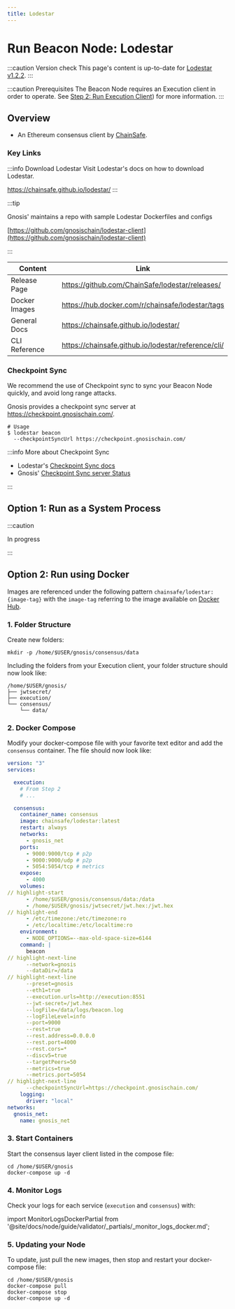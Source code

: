 ```yaml
---
title: Lodestar
---
```


# Run Beacon Node: Lodestar

:::caution Version check
This page's content is up-to-date for [Lodestar v1.2.2](https://github.com/ChainSafe/lodestar/releases/tag/v1.2.2).
:::

:::caution Prerequisites
The Beacon Node requires an Execution client in order to operate. See [Step 2: Run Execution Client](../execution/)) for more information.
:::

## Overview

- An Ethereum consensus client by [ChainSafe](https://lodestar.chainsafe.io/).

### Key Links

:::info Download Lodestar
Visit Lodestar's docs on how to download Lodestar. 

https://chainsafe.github.io/lodestar/
:::

:::tip

Gnosis' maintains a repo with sample Lodestar Dockerfiles and configs

[https://github.com/gnosischain/lodestar-client](https://github.com/gnosischain/lodestar-client)

:::


| Content       | Link                                                |
| ------------- | --------------------------------------------------- |
| Release Page  | https://github.com/ChainSafe/lodestar/releases/     |
| Docker Images | https://hub.docker.com/r/chainsafe/lodestar/tags    |
| General Docs  | https://chainsafe.github.io/lodestar/               |
| CLI Reference | https://chainsafe.github.io/lodestar/reference/cli/ |

### Checkpoint Sync

We recommend the use of Checkpoint sync to sync your Beacon Node quickly, and avoid long range attacks. 

Gnosis provides a checkpoint sync server at https://checkpoint.gnosischain.com/. 

```shell
# Usage
$ lodestar beacon 
  --checkpointSyncUrl https://checkpoint.gnosischain.com/
```

:::info More about Checkpoint Sync

- Lodestar's [Checkpoint Sync docs](https://chainsafe.github.io/lodestar/usage/beacon-management/#checkpoint-sync)
- Gnosis' [Checkpoint Sync server Status](https://checkpoint.gnosischain.com/)

:::

## Option 1: Run as a System Process

:::caution

In progress

:::

## Option 2: Run using Docker

Images are referenced under the following pattern `chainsafe/lodestar:{image-tag}` with the `image-tag` referring to the image available on [Docker Hub](https://hub.docker.com/r/chainsafe/lodestar/tags).

### 1. Folder Structure

Create new folders:

```shell
mkdir -p /home/$USER/gnosis/consensus/data
```

Including the folders from your Execution client, your folder structure should now look like:

```shell
/home/$USER/gnosis/
├── jwtsecret/
├── execution/
└── consensus/
    └── data/
```


### 2. Docker Compose

Modify your docker-compose file with your favorite text editor and add the `consensus` container. The file should now look like:

```yaml title="/home/$USER/gnosis/docker-compose.yml" showLineNumbers
version: "3"
services:

  execution:
    # From Step 2
    # ...

  consensus:
    container_name: consensus
    image: chainsafe/lodestar:latest
    restart: always
    networks:
      - gnosis_net
    ports:
      - 9000:9000/tcp # p2p
      - 9000:9000/udp # p2p
      - 5054:5054/tcp # metrics
    expose:
      - 4000
    volumes:
// highlight-start
      - /home/$USER/gnosis/consensus/data:/data
      - /home/$USER/gnosis/jwtsecret/jwt.hex:/jwt.hex
// highlight-end
      - /etc/timezone:/etc/timezone:ro
      - /etc/localtime:/etc/localtime:ro
    environment:
      - NODE_OPTIONS=--max-old-space-size=6144
    command: |
      beacon
// highlight-next-line
      --network=gnosis
      --dataDir=/data
// highlight-next-line
      --preset=gnosis
      --eth1=true
      --execution.urls=http://execution:8551
      --jwt-secret=/jwt.hex
      --logFile=/data/logs/beacon.log
      --logFileLevel=info
      --port=9000
      --rest=true
      --rest.address=0.0.0.0
      --rest.port=4000
      --rest.cors=*
      --discv5=true
      --targetPeers=50
      --metrics=true
      --metrics.port=5054
// highlight-next-line
      --checkpointSyncUrl=https://checkpoint.gnosischain.com/ 
    logging:
      driver: "local"
networks:
  gnosis_net:
    name: gnosis_net
```

### 3. Start Containers

Start the consensus layer client listed in the compose file:

```shell
cd /home/$USER/gnosis
docker-compose up -d
```

### 4. Monitor Logs

Check your logs for each service (`execution` and `consensus`) with:

import MonitorLogsDockerPartial from '@site/docs/node/guide/validator/_partials/_monitor_logs_docker.md';

<MonitorLogsDockerPartial />

### 5. Updating your Node

To update, just pull the new images, then stop and restart your docker-compose file:

```shell
cd /home/$USER/gnosis
docker-compose pull
docker-compose stop
docker-compose up -d
```
